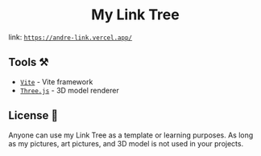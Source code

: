<h1 align="center">My Link Tree</h1>

link: <a href="https://andre-link.vercel.app/">`https://andre-link.vercel.app/`</a>

<h2>Tools ⚒️</h2>

-   [`Vite`]() - Vite framework
-   [`Three.js`](https://threejs.org/) - 3D model renderer

<h2>License 🪪</h2>

Anyone can use my Link Tree as a template or learning purposes. As long as my 
pictures, art pictures, and 3D model is not used in your projects.
